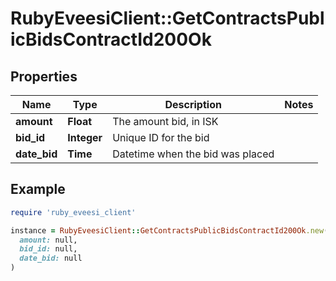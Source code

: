 # RubyEveesiClient::GetContractsPublicBidsContractId200Ok

## Properties

| Name | Type | Description | Notes |
| ---- | ---- | ----------- | ----- |
| **amount** | **Float** | The amount bid, in ISK |  |
| **bid_id** | **Integer** | Unique ID for the bid |  |
| **date_bid** | **Time** | Datetime when the bid was placed |  |

## Example

```ruby
require 'ruby_eveesi_client'

instance = RubyEveesiClient::GetContractsPublicBidsContractId200Ok.new(
  amount: null,
  bid_id: null,
  date_bid: null
)
```

